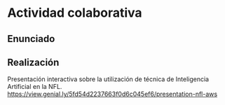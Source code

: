 # Actividad colaborativa
## Enunciado

## Realización
Presentación interactiva sobre la utilización de técnica de Inteligencia Artificial en la NFL.
https://view.genial.ly/5fd54d2237663f0d6c045ef6/presentation-nfl-aws




